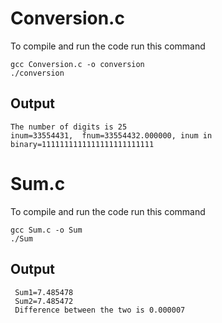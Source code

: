 # Conversion.c
To compile and run the code run this command
```{bash}
gcc Conversion.c -o conversion 
./conversion
```
## Output
```
The number of digits is 25
inum=33554431,  fnum=33554432.000000, inum in binary=1111111111111111111111111
```

# Sum.c
To compile and run the code run this command
```{bash}
gcc Sum.c -o Sum
./Sum
```
## Output
```
 Sum1=7.485478
 Sum2=7.485472
 Difference between the two is 0.000007
```






